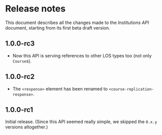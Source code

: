Release notes
=============

This document describes all the changes made to the *Institutions API*
document, starting from its first beta draft version.


1.0.0-rc3
---------

* Now this API is serving references to other LOS types too (not only
  `Course`s).


1.0.0-rc2
---------

 * The `<response>` element has been renamed to
   `<course-replication-response>`.


1.0.0-rc1
---------

Initial release. (Since this API seemed really simple, we skipped the `0.x.y`
versions altogether.)
